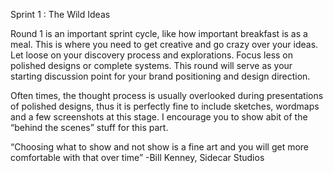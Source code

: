 Sprint 1 : The Wild Ideas

Round 1 is an important sprint cycle, like how important breakfast is as a meal. This is where you need to get creative and go crazy over your ideas. Let loose on your discovery process and explorations. Focus less on polished designs or complete systems. This round will serve as your starting discussion point for your brand positioning and design direction.

Often times, the thought process is usually overlooked during presentations of polished designs, thus it is perfectly fine to include sketches, wordmaps and a few screenshots at this stage. I encourage you to show abit of the “behind the scenes” stuff for this part.

“Choosing what to show and not show is a fine art and you will get more comfortable with that over time” -Bill Kenney, Sidecar Studios
<image of the presentation of wild ideas>